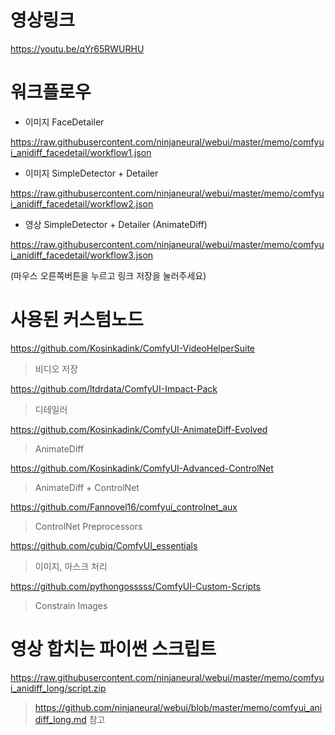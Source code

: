 # 영상링크

<https://youtu.be/qYr65RWURHU>



# 워크플로우

* 이미지 FaceDetailer 

<https://raw.githubusercontent.com/ninjaneural/webui/master/memo/comfyui_anidiff_facedetail/workflow1.json>

* 이미지 SimpleDetector + Detailer

<https://raw.githubusercontent.com/ninjaneural/webui/master/memo/comfyui_anidiff_facedetail/workflow2.json>

* 영상 SimpleDetector + Detailer (AnimateDiff)

<https://raw.githubusercontent.com/ninjaneural/webui/master/memo/comfyui_anidiff_facedetail/workflow3.json>

(마우스 오른쪽버튼을 누르고 링크 저장을 눌러주세요)


# 사용된 커스텀노드

<https://github.com/Kosinkadink/ComfyUI-VideoHelperSuite>

> 비디오 저장

<https://github.com/ltdrdata/ComfyUI-Impact-Pack>

> 디테일러

<https://github.com/Kosinkadink/ComfyUI-AnimateDiff-Evolved>

> AnimateDiff

<https://github.com/Kosinkadink/ComfyUI-Advanced-ControlNet>

> AnimateDiff + ControlNet

<https://github.com/Fannovel16/comfyui_controlnet_aux>

> ControlNet Preprocessors

<https://github.com/cubiq/ComfyUI_essentials>

> 이미지, 마스크 처리

<https://github.com/pythongosssss/ComfyUI-Custom-Scripts>

> Constrain Images


# 영상 합치는 파이썬 스크립트

<https://raw.githubusercontent.com/ninjaneural/webui/master/memo/comfyui_anidiff_long/script.zip>

> <https://github.com/ninjaneural/webui/blob/master/memo/comfyui_anidiff_long.md> 참고  

